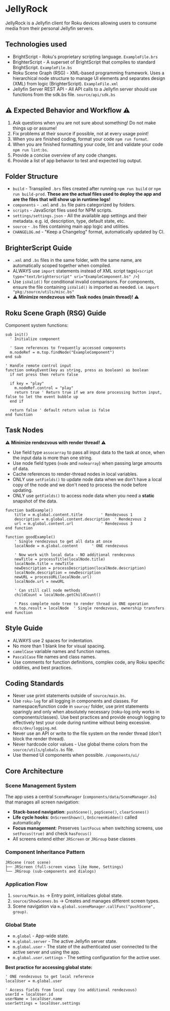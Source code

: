 # JellyRock
JellyRock is a Jellyfin client for Roku devices allowing users to consume media from their personal Jellyfin servers.
## Technologies used
- BrightScript - Roku's proprietary scripting language. `ExampleFile.brs`
- BrighterScript - A superset of BrightScript that compiles to standard BrightScript. `ExampleFile.bs`
- Roku Scene Graph (RSG) - XML-based programming framework. Uses a hierarchical node structure to manage UI elements and separates design (XML) from logic (BrighterScript). `ExampleFile.xml`
- Jellyfin Server REST API - All API calls to a Jellyfin server should use functions from the sdk.bs file. `source/api/sdk.bs`
## ⚠️ Expected Behavior and Workflow ⚠️
1. Ask questions when you are not sure about something! Do not make things up or assume!
2. Fix problems at their source if possible, not at every usage point!
3. When you are finished coding, format your code `npm run format`.
4. When you are finished formatting your code, lint and validate your code `npm run lint:bs`.
5. Provide a concise overview of any code changes.
6. Provide a list of app behavior to test and expected log output.
## Folder Structure
- `build` - Transpiled `.brs` files created after running `npm run build` or `npm run build-prod`. **These are the actual files used to deploy the app and are the files that will show up in runtime logs!**
- `components` - `.xml` and `.bs` file pairs categorized by folders.
- `scripts` - JavaScript files used for NPM scripts.
- `settings/settings.json` - All the available app settings and their metadata. e.g. id, description, type, default state, etc.
- `source` - `.bs` files containing main app logic and utilities.
- `CHANGELOG.md` - "Keep a Changelog" format, automatically updated by CI.
## BrighterScript Guide
- `.xml` and `.bs` files in the same folder, with the same name, are automatically scoped together when compiled.
- ALWAYS use `import` statements instead of XML script tags(`<script type="text/brighterscript" uri="ExampleComponent.bs" />`)
- Use `isValid()` for conditional invalid comparisons. For components, ensure the file containing `isValid()` is imported as needed. i.e. `import "pkg:/source/utils/misc.bs"`
- ⚠️ **Minimize rendezvous with Task nodes (main thread)!** ⚠️
## Roku Scene Graph (RSG) Guide
Component system functions:
```brighterscript
sub init()
  ' Initialize component

  ' Save references to frequently accessed components
  m.nodeRef = m.top.findNode("ExampleComponent")
end sub

' Handle remote control input
function onKeyEvent(key as string, press as boolean) as boolean
  if not press then return false

  if key = "play"
    m.nodeRef.control = "play"
    return true ' Return true if we are done processing button input, false to let the event bubble up
  end if

  return false ' default return value is false
end function
```
## Task Nodes
⚠️ **Minimize rendezvous with render thread!** ⚠️
- Use field type `assocarray` to pass all input data to the task at once, when the input data is more than one string.
- Use node field types (`node` and `nodearray`) when passing large amounts of data.
- Cache references to render-thread nodes in local variables.
- ONLY use `setFields()` to update node data when we don't have a local copy of the node and we don't need to process the node before updating.
- ONLY use `getFields()` to access node data when you need a **static** snapshot of the data.
```brighterscript
function badExample()
    title = m.global.content.title        ' Rendezvous 1
    description = m.global.content.description  ' Rendezvous 2
    url = m.global.content.url            ' Rendezvous 3
end function

function goodExample()
    ' Single rendezvous to get all data at once
    localNode = m.global.content      ' ONE rendezvous
    
    ' Now work with local data - NO additional rendezvous
    newTitle = processTitle(localNode.title)
    localNode.title = newTitle
    newDescription = processDescription(localNode.description)
    localNode.description = newDescription
    newURL = processURL(localNode.url)
    localNode.url = newURL

    ' Can still call node methods
    childCount = localNode.getChildCount()

    ' Pass complete node tree to render thread in ONE operation
    m.top.result = localNode  ' Single rendezvous, ownership transfers
end function
```
## Style Guide
- ALWAYS use 2 spaces for indentation.
- No more than 1 blank line for visual spacing.
- `camelCase` variable names and function names.
- `PascalCase` file names and class names.
- Use comments for function definitions, complex code, any Roku specific oddities, and best practices.
## Coding Standards
- Never use print statements outside of `source/main.bs`.
- Use `roku-log` for all logging in components and classes. For namespace/function code in `source/` folder, use print statements sparingly and only when absolutely necessary (roku-log only works in components/classes). Use best practices and provide enough logging to effectively test your code during runtime without being excessive. `docs/dev/logging.md`.
- Never use an API or write to the file system on the render thread (don't block the render thread).
- Never hardcode color values - Use global theme colors from the `source/utils/globals.bs` file.
- Use themed UI components when possible. `/components/ui/`
## Core Architecture
### Scene Management System
The app uses a central `SceneManager` (`components/data/SceneManager.bs`) that manages all screen navigation:
- **Stack-based navigation**: `pushScene()`, `popScene()`, `clearScenes()`
- **Life cycle hooks**: `OnScreenShown()`, `OnScreenHidden()` called automatically
- **Focus management**: Preserves `lastFocus` when switching screens, use `setFocus(true)` and check `hasFocus()`
- All screens extend either `JRScreen` or `JRGroup` base classes
### Component Inheritance Pattern
```
JRScene (root scene)
├── JRScreen (full-screen views like Home, Settings)
└── JRGroup (sub-components and dialogs)
```
### Application Flow
1. `source/Main.bs` → Entry point, initializes global state.
2. `source/ShowScenes.bs` → Creates and manages different screen types.
3. Scene navigation via `m.global.sceneManager.callFunc("pushScene", group)`.
### Global State
- `m.global` - App-wide state.
- `m.global.server` - The active Jellyfin server state.
- `m.global.user` - The state of the authenticated user connected to the active server and using the app.
- `m.global.user.settings` - The setting configuration for the active user.

**Best practice for accessing global state:**
```brighterscript
' ONE rendezvous to get local reference
localUser = m.global.user

' Access fields from local copy (no additional rendezvous)
userId = localUser.id
userName = localUser.name
userSettings = localUser.settings
```